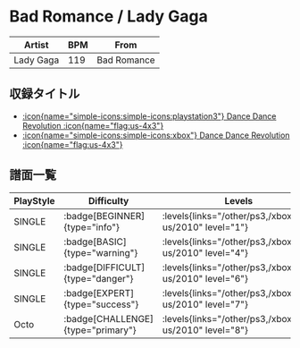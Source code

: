# Bad Romance / Lady Gaga

|Artist|BPM|From|
|------|---|----|
|Lady Gaga|119|Bad Romance|

## 収録タイトル

- [:icon{name="simple-icons:simple-icons:playstation3"} Dance Dance Revolution :icon{name="flag:us-4x3"}](/other/ps3)
- [:icon{name="simple-icons:simple-icons:xbox"} Dance Dance Revolution :icon{name="flag:us-4x3"}](/xbox360-us/2010)

## 譜面一覧

|PlayStyle|Difficulty|Levels|Notes|Movie|
|---------|----------|------|-----|-----|
|SINGLE| :badge[BEGINNER]{type="info"}| :levels{links="/other/ps3,/xbox360-us/2010" level="1"}|50/4||
|SINGLE| :badge[BASIC]{type="warning"}| :levels{links="/other/ps3,/xbox360-us/2010" level="4"}|120/18||
|SINGLE| :badge[DIFFICULT]{type="danger"}| :levels{links="/other/ps3,/xbox360-us/2010" level="6"}|197/14||
|SINGLE| :badge[EXPERT]{type="success"}| :levels{links="/other/ps3,/xbox360-us/2010" level="7"}|276/0||
|Octo| :badge[CHALLENGE]{type="primary"}| :levels{links="/other/ps3,/xbox360-us/2010" level="8"}|||
